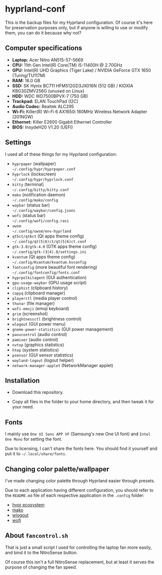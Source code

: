 # hyprland-conf

This is the backup files for my Hyprland configuration. Of course it's here for preservation purposes only, but if anyone is willing to use or modify them, you can do it because why not?

## Computer specifications

* **Laptop:** Acer Nitro AN515-57-5669
* **CPU:** 11th Gen Intel(R) Core(TM) i5-11400H @ 2.70GHz
* **GPU:** Intel(R) UHD Graphics (Tiger Lake) / NVIDIA GeForce GTX 1650 (Turing/TU117M)
* **RAM:** 16.0 GB
* **SSD:** SK Hynix BC711 HFM512GD3JX016N (512 GB) / KIOXIA KBG30ZMV256G (unused on Linux)
* **HDD:** WDC WD7500BPVX-7 (750 GB)
* **Trackpad:** ELAN TouchPad (I2C)
* **Audio Codec:** Realtek ALC295
* **Wi-Fi:** Killer(R) Wi-Fi 6 AX1650i 160MHz Wireless Network Adapter (201NGW)
* **Ethernet:** Killer E2600 Gigabit Ethernet Controller
* **BIOS:** InsydeH20 V1.20 (UEFI)

## Settings

I used all of these things for my Hyprland configuration:

* `hyprpaper` (wallpaper)<br>`~/.config/hypr/hyprpaper.conf`
* `hyprlock` (lockscreen)<br>`~/.config/hypr/hyprlock.conf`
* `kitty` (terminal)<br>`~/.config/kitty/kitty.conf`
* `mako` (notification daemon)<br>`~/.config/mako/config`
* `waybar` (status bar)<br>`~/.config/waybar/config.jsonc`
* `wofi` (status bar)<br>`~/.config/wofi/config.rasi`
* `uwsm` <br>`~/.config/uwsm/env-hyprland`
* `qt5ct/qt6ct` (Qt apps theme config)<br>`~/.config/qt(5|6)ct/qt(5|6)ct.conf`
* `gtk-3.0/gtk-4.0` (GTK apps theme config)<br>`~/.config/gtk-(3|4).0/settings.ini`
* `kvantum` (Qt apps theme config)<br>`~/.config/Kvantum/kvantum.kvconfig`
* `fontconfig` (more beautiful font rendering)<br>`~/.config/fontconfig/fonts.conf`
* `hyprpolkitagent` (GUI authentication)
* `gpu-usage-waybar` (GPU usage script)
* `cliphist` (clipboard history)
* `copyq` (clipboard manager)
* `playerctl` (media player control)
* `thunar` (file manager)
* `wofi-emoji` (emoji keyboard)
* `grim` (screenshot)
* `brightnessctl` (brightness control)
* `wlogout` (GUI power menu)
* `gnome-power-statistics` (GUI power management)
* `pavucontrol` (audio control)
* `pamixer` (audio control)
* `nvtop` (graphics statistics)
* `htop` (system statistics)
* `psensor` (GUI sensor statistics)
* `wayland-logout` (logout helper)
* `network-manager-applet` (NetworkManager applet)

## Installation

* Download this repository.

* Copy all files in the folder to your home directory, and then tweak it for your need.

## Fonts

I mainly use `One UI Sans APP VF` (Samsung's new One UI font) and `Intel One Mono` for setting the font.

Due to licensing, I can't share the fonts here. You should find it yourself and put it to `~/.local/share/fonts`.

## Changing color palette/wallpaper

I've made changing color palette through Hyprland easier through presets.

Due to each application having different configuration, you should refer to the `README.md` file of each respective application in the `.config` folder:

* [hypr ecosystem](.config/hypr/README.md)
* [mako](.config/mako/README.md)
* [wlogout](.config/wlogout/README.md)
* [wofi](.config/wofi/README.md)

## About `fancontrol.sh`

That is just a small script I used for controlling the laptop fan more easily, and bind it to the NitroSense button.

Of course this isn't a full NitroSense replacement, but at least it serves the purpose of changing the fan speed.